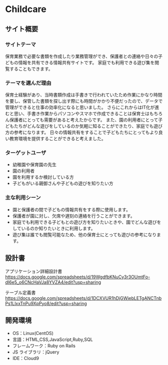 # Childcare

## サイト概要

### サイトテーマ

保育業務で必要な書類を作成したり業務管理ができ、保護者との連絡や日々の子どもの情報を共有できる情報共有サイトです。
家庭でも利用できる遊び集を閲覧することもできます。

### テーマを選んだ理由

保育士経験があり、当時書類作成は手書きで行われていたため作業にかなり時間を要し、保管した書類を探し出す際にも時間がかかり不便だったので、データで管理ができると仕事の効率化になると思いました。
さらにこれからはIT化が進むと思い、手書き作業からパソコンやスマホで作成できることは保育士はもちろん保護者にとっても需要があると考えたからです。
また、園の利用者にとって子どもたちがどんな遊びをしているのか気軽に知ることができたり、家庭でも遊び方の参考になります。
日々の情報共有をすることで子どもたちにとってもより良い教育環境を提供することができると考えました。

### ターゲットユーザ

- 幼稚園や保育園の先生
- 園の利用者
- 園を利用するか検討している方
- 子どもがいる親御さんや子どもの遊びを知りたい方

### 主な利用シーン
- 園と保護者の間で子どもの情報共有をする際に使用します。
- 保護者が園に対し、欠席や遅刻の連絡を行うことができます。
- 家庭でも利用できる子どもとの遊び方を知りたいときや、園でどんな遊びをしているのか知りたいときに利用します。
- 遊び集は誰でも閲覧可能なため、他の保育士にとっても遊びの参考になります。

## 設計書
アプリケーション詳細設計書
https://docs.google.com/spreadsheets/d/19WgdfbKNuCy3r3OUmtFo-dI6e5_o6CNcHaVJa8YVZA4/edit?usp=sharing

テーブル定義書
https://docs.google.com/spreadsheets/d/1DCXVUR1hDjGWjebLETgANCTnbPs1LlxxTnPu9XpPyo8/edit?usp=sharing

## 開発環境

- OS：Linux(CentOS)
- 言語：HTML,CSS,JavaScript,Ruby,SQL
- フレームワーク：Ruby on Rails
- JS ライブラリ：jQuery
- IDE：Cloud9

